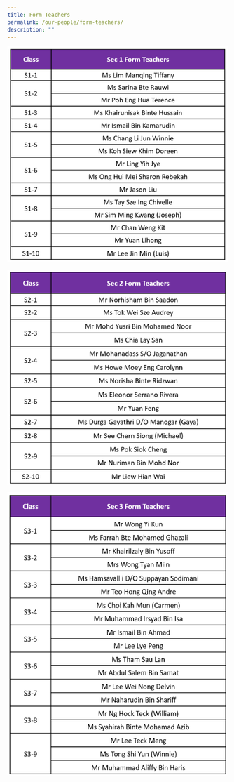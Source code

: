 ```yaml
---
title: Form Teachers
permalink: /our-people/form-teachers/
description: ""
---
```

![](/images/sec%201%20ft%202023%20oct.png)

![](/images/sec%202%20ft%202023%20oct.png)

![](/images/sec%203%20ft%202023%20oct%202.png)
